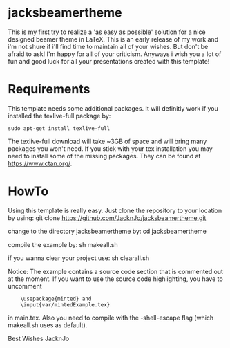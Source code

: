 # jacksbeamertheme

This is my first try to realize a 'as easy as possible' solution for a nice designed beamer theme in LaTeX.
This is an early release of my work and i'm not shure if i'll find time to maintain all of your wishes.
But don't be afraid to ask! I'm happy for all of your criticism.
Anyways i wish you a lot of fun and good luck for all your presentations created with this template!


# Requirements
This template needs some additional packages. It will definitly work if you installed the
texlive-full package by:

    sudo apt-get install texlive-full

The texlive-full download will take ~3GB of space and will bring many packages you won't need.
If you stick with your tex installation you may need to install some of the missing packages. 
They can be found at https://www.ctan.org/.

# HowTo
Using this template is really easy. 
Just clone the repository to your location by using:
    git clone https://github.com/JacknJo/jacksbeamertheme.git

change to the directory jacksbeamertheme by:
    cd jacksbeamertheme

compile the example by:
    sh makeall.sh

if you wanna clear your project use:
    sh clearall.sh


Notice: The example contains a source code section that is commented out at the moment.
		If you want to use the source code highlighting, you have to uncomment

		\usepackage{minted} and
		\input{var/mintedExample.tex}

in main.tex. Also you need to compile with the -shell-escape flag (which makeall.sh uses as default).

Best Wishes 
JacknJo